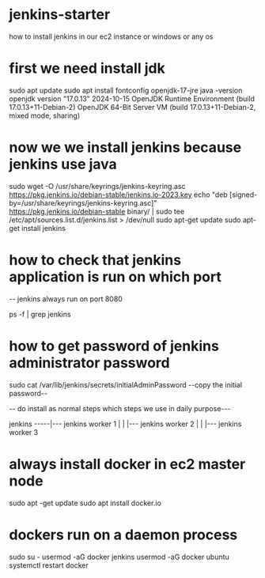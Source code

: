 # jenkins-starter
how to install jenkins in our ec2 instance or windows or any os

# first we need install jdk


sudo apt update
sudo apt install fontconfig openjdk-17-jre
java -version
openjdk version "17.0.13" 2024-10-15
OpenJDK Runtime Environment (build 17.0.13+11-Debian-2)
OpenJDK 64-Bit Server VM (build 17.0.13+11-Debian-2, mixed mode, sharing)


# now we we install jenkins because jenkins use java 



sudo wget -O /usr/share/keyrings/jenkins-keyring.asc \
  https://pkg.jenkins.io/debian-stable/jenkins.io-2023.key
echo "deb [signed-by=/usr/share/keyrings/jenkins-keyring.asc]" \
  https://pkg.jenkins.io/debian-stable binary/ | sudo tee \
  /etc/apt/sources.list.d/jenkins.list > /dev/null
sudo apt-get update
sudo apt-get install jenkins


# how to check that jenkins application is run on which port 
-- jenkins always run on port 8080


ps -f | grep jenkins


# how to get password of jenkins administrator password

sudo cat /var/lib/jenkins/secrets/initialAdminPassword
 --copy the initial password--

-- do install as normal steps which steps we use in daily purpose---


jenkins -----|--- jenkins worker 1
             |
             |
             |--- jenkins worker 2
             |
             |
             |--- jenkins worker 3



# always install docker in ec2 master node

sudo apt -get update
sudo apt install docker.io

# dockers run on a daemon process


sudo su -
usermod -aG docker jenkins
usermod -aG docker ubuntu
systemctl restart docker







             








